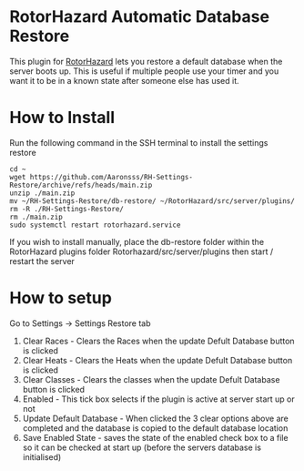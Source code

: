 # RotorHazard Automatic Database Restore
This plugin for [RotorHazard](https://github.com/RotorHazard/RotorHazard) lets you restore a default database when the server boots up. This is useful if multiple people use your timer and you want it to be in a known state after someone else has used it.

# How to Install
Run the following command in the SSH terminal to install the settings restore 
```
cd ~
wget https://github.com/Aaronsss/RH-Settings-Restore/archive/refs/heads/main.zip
unzip ./main.zip
mv ~/RH-Settings-Restore/db-restore/ ~/RotorHazard/src/server/plugins/
rm -R ./RH-Settings-Restore/
rm ./main.zip
sudo systemctl restart rotorhazard.service
```

If you wish to install manually, place the db-restore folder within the RotorHazard plugins folder Rotorhazard/src/server/plugins then start / restart the server  

# How to setup

Go to Settings -> Settings Restore tab 
1. Clear Races - Clears the Races when the update Defult Database button is clicked
2. Clear Heats - Clears the Heats when the update Defult Database button is clicked
3. Clear Classes - Clears the classes when the update Defult Database button is clicked
4. Enabled - This tick box selects if the plugin is active at server start up or not
5. Update Default Database - When clicked the 3 clear options above are completed and the database is copied to the default database location
6. Save Enabled State - saves the state of the enabled check box to a file so it can be checked at start up (before the servers database is initialised) 

